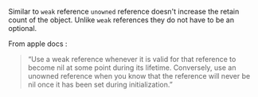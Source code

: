 Similar to ``weak`` reference ``unowned`` reference doesn't increase the retain count of the object. Unlike ``weak`` references they do not have to be an optional.

From apple docs : 

> “Use a weak reference whenever it is valid for that reference to become nil at some point during its 
> lifetime. Conversely, use an unowned reference when you know that the reference will never be nil once it 
> has been set during initialization.”
